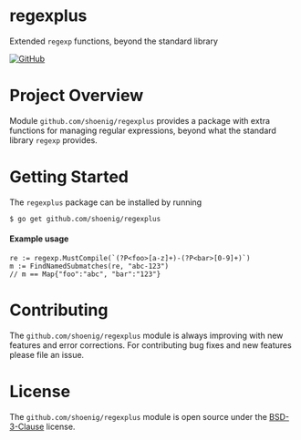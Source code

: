 regexplus
=========

Extended `regexp` functions, beyond the standard library

[![GitHub](https://img.shields.io/github/license/shoenig/regexplus.svg)](LICENSE)

# Project Overview

Module `github.com/shoenig/regexplus` provides a package with extra functions
for managing regular expressions, beyond what the standard library `regexp` provides.

# Getting Started

The `regexplus` package can be installed by running
```
$ go get github.com/shoenig/regexplus
```

#### Example usage
```golang
re := regexp.MustCompile(`(?P<foo>[a-z]+)-(?P<bar>[0-9]+)`)
m := FindNamedSubmatches(re, "abc-123")
// m == Map{"foo":"abc", "bar":"123"}
```

# Contributing

The `github.com/shoenig/regexplus` module is always improving with new features
and error corrections. For contributing bug fixes and new features please file an issue.

# License

The `github.com/shoenig/regexplus` module is open source under the [BSD-3-Clause](LICENSE) license.